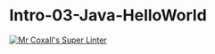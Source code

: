 # Intro-03-Java-HelloWorld
[![Mr Coxall's Super Linter](https://github.com/ICS4U-Programming-Jedidiah-A/Intro-03-Java-HelloWorld/workflows/Mr%20Coxall's%20Super%20Linter/badge.svg)](https://github.com/ICS4U-Programming-Jedidiah-A/Intro-03-Java-HelloWorld/actions/)

